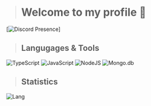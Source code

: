 > # Welcome to my profile 👋
[![Discord Presence](https://lanyard.cnrad.dev/api/1115536566304112680?bg=121613&showDisplayName=true&hideStatus=true&borderRadius=8px)]

> ## Langugages & Tools
![TypeScript](https://shields.io/badge/-TypeScript-090909?style=for-the-badge&logo=typescript)
![JavaScript](https://shields.io/badge/-JavaScript-090909?style=for-the-badge&logo=javascript)
![NodeJS](https://shields.io/badge/-Node.js-090909?style=for-the-badge&logo=node.js)
![Mongo.db](https://shields.io/badge/-Mongo.db-090909?style=for-the-badge&logo=mongodb)

> ## Statistics
![Lang](https://github-readme-stats.vercel.app/api/top-langs/?username=akkero&layout=compact&theme=merko)
